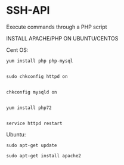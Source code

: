 # SSH-API
Execute commands through a PHP script


INSTALL APACHE/PHP ON UBUNTU/CENTOS

Cent OS:
```
yum install php php-mysql


sudo chkconfig httpd on


chkconfig mysqld on


yum install php72


service httpd restart
```

Ubuntu:
```
sudo apt-get update

sudo apt-get install apache2
```
